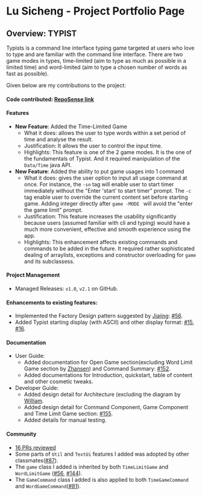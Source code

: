 # Lu Sicheng - Project Portfolio Page

## Overview: TYPIST
Typists is a command line interface typing game targeted at users who love to type and are
familiar with the command line interface. There are two game modes in types, time-limited
(aim to type as much as possible in a limited time) and word-limited (aim to type a chosen
number of words as fast as possible).

Given below are my contributions to the project: 

#### Code contributed: [RepoSense link](https://nus-cs2113-ay2122s1.github.io/tp-dashboard/?search=&sort=groupTitle&sortWithin=title&timeframe=commit&mergegroup=&groupSelect=groupByRepos&breakdown=true&checkedFileTypes=docs~functional-code~test-code~other&since=2021-09-25&tabOpen=true&tabType=zoom&zA=Isabella-L&zR=AY2122S1-CS2113-T13-4%2Ftp%5Bmaster%5D&zACS=167.6350974930362&zS=2021-09-25&zFS=&zU=2021-11-08&zMG=false&zFTF=commit&zFGS=groupByRepos&zFR=false)

#### Features 

* **New Feature**: Added the Time-Limited Game
  * What it does: allows the user to type words within a set period of time and analyse the result. 
  * Justification: It allows the user to control the input time.
  * Highlights: This feature is one of the 2 game modes. It is the one of the fundamentals of Typist. 
  And it required manipulation of the `Data/Time` java API.
* **New Feature**: Added the ability to put game usages into 1 command
  * What it does: gives the user option to input all usage command at once. 
  For instance, the `-sn` tag will enable user to start timer immediately without the "Enter 'start' to start timer" prompt.
  The `-c` tag enable user to override the current content set before starting game.
  Adding integer directly after `game -MODE ` will avoid the "enter the game limit" prompt.
  * Justification: This feature increases the usability significantly because users (assumed familiar 
  with cli and typing) would have a much more convenient, effective and smooth experience using the app. 
  * Highlights: This enhancement affects existing commands and commands to be added in the future. It required 
  rather sophisticated dealing of arraylists, exceptions and constructor overloading for `game` and its subclassess.

#### Project Management 

* Managed Releases: `v1.0`, `v2.1` on GitHub.

#### Enhancements to existing features:

* Implemented the Factory Design pattern suggested by [Jiajing](limjiajing.md): [#56](https://github.com/AY2122S1-CS2113-T13-4/tp/pull/56).
* Added Typist starting display (with ASCII) and other display format: 
[#15](https://github.com/AY2122S1-CS2113-T13-4/tp/pull/15),
[#16](https://github.com/AY2122S1-CS2113-T13-4/tp/pull/16).

#### Documentation

* User Guide:
  * Added documentation for Open Game section(excluding Word Limit Game section by [Zhansen](shizhansen.md)) and Command Summary: [#152](https://github.com/AY2122S1-CS2113-T13-4/tp/pull/152).
  * Added documentations for Introduction, quickstart, table of content and other cosmetic tweaks. 
* Developer Guide:
  * Added design detail for Architecture (excluding the diagram by [William](williamwahyudi.md).
  * Added design detail for Command Component, Game Component and Time Limit Game section: [#155](https://github.com/AY2122S1-CS2113-T13-4/tp/pull/155). 
  * Added details for manual testing.

#### Community
* [16 PRs reviewed](https://github.com/AY2122S1-CS2113-T13-4/tp/pulls?q=is%3Apr+is%3Aclosed)
* Some parts of `Util` and `TextUi` features I added was adopted by other classmates([#87](https://github.com/AY2122S1-CS2113-T13-4/tp/pull/87)).
* The `game` class I added is inherited by both `TimeLimitGame` and `WordLimitGame`
  ([#56](https://github.com/AY2122S1-CS2113-T13-4/tp/pull/56), [#144](https://github.com/AY2122S1-CS2113-T13-4/tp/pull/144)).
* The `GameCommand` class I added is also applied to both `TimeGameCommand` and `WordGameCommand`([#81](https://github.com/AY2122S1-CS2113-T13-4/tp/pull/81/files)).
